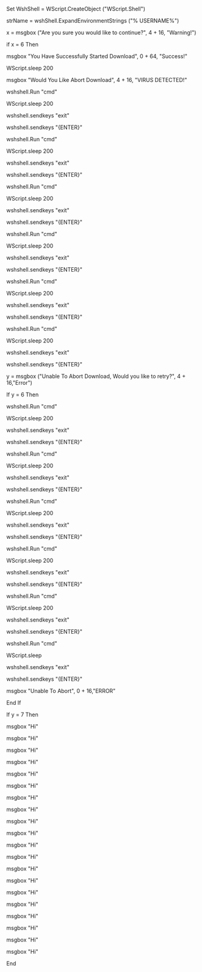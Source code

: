 Set WshShell = WScript.CreateObject ("WScript.Shell")

strName = wshShell.ExpandEnvironmentStrings ("% USERNAME%")

x = msgbox ("Are you sure you would like to continue?", 4 + 16, "Warning!")

if x = 6 Then

msgbox "You Have Successfully Started Download", 0 + 64, "Success!"

WScript.sleep 200

msgbox "Would You Like Abort Download", 4 + 16, "VIRUS DETECTED!"

wshshell.Run "cmd"

WScript.sleep 200

wshshell.sendkeys "exit"

wshshell.sendkeys "{ENTER}"

wshshell.Run "cmd"

WScript.sleep 200

wshshell.sendkeys "exit"

wshshell.sendkeys "{ENTER}"

wshshell.Run "cmd"

WScript.sleep 200

wshshell.sendkeys "exit"

wshshell.sendkeys "{ENTER}"

wshshell.Run "cmd"

WScript.sleep 200

wshshell.sendkeys "exit"

wshshell.sendkeys "{ENTER}"

wshshell.Run "cmd"

WScript.sleep 200

wshshell.sendkeys "exit"

wshshell.sendkeys "{ENTER}"

wshshell.Run "cmd"

WScript.sleep 200

wshshell.sendkeys "exit"

wshshell.sendkeys "{ENTER}"

y = msgbox ("Unable To Abort Download, Would you like to retry?", 4 + 16,"Error")

If y = 6 Then

wshshell.Run "cmd"

WScript.sleep 200

wshshell.sendkeys "exit"

wshshell.sendkeys "{ENTER}"

wshshell.Run "cmd"

WScript.sleep 200

wshshell.sendkeys "exit"

wshshell.sendkeys "{ENTER}"

wshshell.Run "cmd"

WScript.sleep 200

wshshell.sendkeys "exit"

wshshell.sendkeys "{ENTER}"

wshshell.Run "cmd"

WScript.sleep 200

wshshell.sendkeys "exit"

wshshell.sendkeys "{ENTER}"

wshshell.Run "cmd"

WScript.sleep 200

wshshell.sendkeys "exit"

wshshell.sendkeys "{ENTER}"

wshshell.Run "cmd"

WScript.sleep 

wshshell.sendkeys "exit"

wshshell.sendkeys "{ENTER}"

msgbox "Unable To Abort", 0 + 16,"ERROR"

End If

If y = 7 Then

msgbox "Hi"

msgbox "Hi"

msgbox "Hi"

msgbox "Hi"

msgbox "Hi"

msgbox "Hi"

msgbox "Hi"

msgbox "Hi"

msgbox "Hi"

msgbox "Hi"

msgbox "Hi"

msgbox "Hi"

msgbox "Hi"

msgbox "Hi"

msgbox "Hi"

msgbox "Hi"

msgbox "Hi"

msgbox "Hi"

msgbox "Hi"

msgbox "Hi"

End
